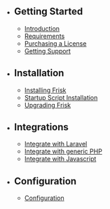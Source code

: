 - ## Getting Started
    - [Introduction](/docs/{{version}}/introduction)
    - [Requirements](/docs/{{version}}/requirements)
    - [Purchasing a License](/docs/{{version}}/license)
    - [Getting Support](/docs/{{version}}/support)

- ## Installation
    - [Installing Frisk](/docs/{{version}}/installation)
    - [Startup Script Installation](/docs/{{version}}/startup-script)
    - [Upgrading Frisk](/docs/{{version}}/upgrading)

- ## Integrations
    - [Integrate with Laravel](/docs/{{version}}/laravel-integration)
    - [Integrate with generic PHP](/docs/{{version}}/generic-php-integration)
    - [Integrate with Javascript](/docs/{{version}}/javascript-integration)

- ## Configuration
    - [Configuration](/docs/{{version}}/configuration)